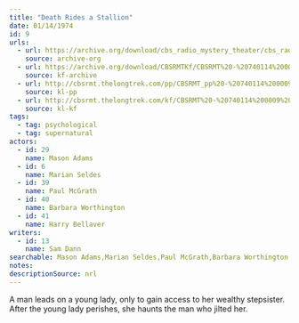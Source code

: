 ```yaml
---
title: "Death Rides a Stallion"
date: 01/14/1974
id: 9
urls: 
  - url: https://archive.org/download/cbs_radio_mystery_theater/cbs_radio_mystery_theater-0001-0050.zip/cbs_radio_mystery_theater-0001-0050%2Fcbsrmt_0009_death_rides_a_stallion.mp3
    source: archive-org
  - url: https://archive.org/download/CBSRMTKf/CBSRMT%20-%20740114%200009%20Death%20Rides%20A%20Stallion_kf.mp3
    source: kf-archive
  - url: http://cbsrmt.thelongtrek.com/pp/CBSRMT_pp%20-%20740114%200009%20Death%20Rides%20a%20Stallion.mp3
    source: kl-pp
  - url: http://cbsrmt.thelongtrek.com/kf/CBSRMT%20-%20740114%200009%20Death%20Rides%20A%20Stallion_kf.mp3
    source: kl-kf
tags: 
  - tag: psychological
  - tag: supernatural
actors:  
  - id: 29
    name: Mason Adams  
  - id: 6
    name: Marian Seldes  
  - id: 39
    name: Paul McGrath  
  - id: 40
    name: Barbara Worthington  
  - id: 41
    name: Harry Bellaver
writers:  
  - id: 13
    name: Sam Dann
searchable: Mason Adams,Marian Seldes,Paul McGrath,Barbara Worthington,Harry Bellaver Sam Dann
notes: 
descriptionSource: nrl
---
```

A man leads on a young lady, only to gain access to her wealthy stepsister. After the young lady perishes, she haunts the man who jilted her.
